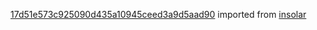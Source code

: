 [17d51e573c925090d435a10945ceed3a9d5aad90](https://github.com/insolar/insolar/commit/17d51e573c925090d435a10945ceed3a9d5aad90) imported from [insolar](https://github.com/insolar/insolar)
